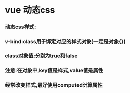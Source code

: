 # vue 动态css
### 
### 动态css样式:
### v-bind:class用于绑定对应的样式对象(一定是对象{})
### class对象值:分别为true和false
### 注意:在对象中,key值是样式,value值是属性
### 经常改变样式,最好使用computed计算属性
### 
### 
### 
### 
### 
### 
### 
### 
